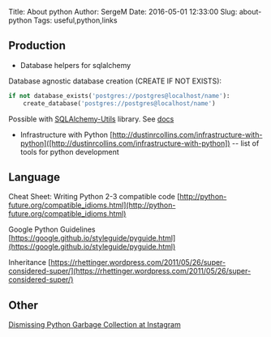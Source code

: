 Title: About python
Author: SergeM
Date: 2016-05-01 12:33:00
Slug: about-python
Tags: useful,python,links


## Production
* Database helpers for sqlalchemy

Database agnostic database creation (CREATE IF NOT EXISTS):

```python
if not database_exists('postgres://postgres@localhost/name'):
    create_database('postgres://postgres@localhost/name')
```  

Possible with [SQLAlchemy-Utils](https://github.com/kvesteri/sqlalchemy-utils) library. See [docs](http://sqlalchemy-utils.readthedocs.io/en/latest/database_helpers.html)


* Infrastructure with Python 
[http://dustinrcollins.com/infrastructure-with-python]([http://dustinrcollins.com/infrastructure-with-python])
-- list of tools for python development

## Language

Cheat Sheet: Writing Python 2-3 compatible code
[http://python-future.org/compatible_idioms.html](http://python-future.org/compatible_idioms.html)

Google Python Guidelines
[https://google.github.io/styleguide/pyguide.html](https://google.github.io/styleguide/pyguide.html)

Inheritance
[https://rhettinger.wordpress.com/2011/05/26/super-considered-super/](https://rhettinger.wordpress.com/2011/05/26/super-considered-super/)

## Other 

[Dismissing Python Garbage Collection at Instagram](https://engineering.instagram.com/dismissing-python-garbage-collection-at-instagram-4dca40b29172)
